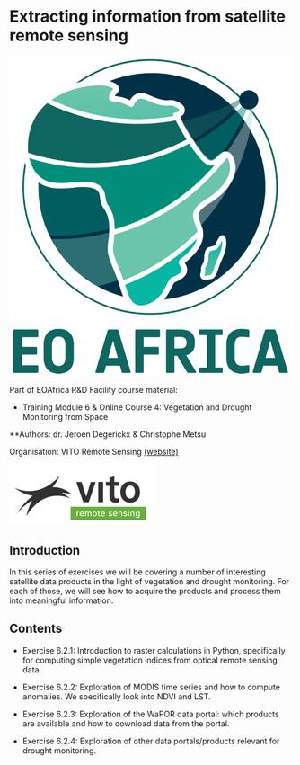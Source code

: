 # Extracting information from satellite remote sensing

![](./images/EOAFRICA-logo-transparent-bkg.png)

Part of EOAfrica R&D Facility course material:

* Training Module 6 & Online Course 4: Vegetation and Drought Monitoring from Space

**Authors: dr. Jeroen Degerickx & Christophe Metsu

Organisation: VITO Remote Sensing [(website)](https://remotesensing.vito.be/)

![](./images/vito_remote_sensing.PNG)


## Introduction
In this series of exercises we will be covering a number of interesting satellite data products in the light of vegetation and drought monitoring. For each of those, we will see how to acquire the products and process them into meaningful information.

## Contents

* Exercise 6.2.1:
Introduction to raster calculations in Python, specifically for computing simple vegetation indices from optical remote sensing data.

* Exercise 6.2.2:
Exploration of MODIS time series and how to compute anomalies. We specifically look into NDVI and LST.

* Exercise 6.2.3:
Exploration of the WaPOR data portal: which products are available and how to download data from the portal.

* Exercise 6.2.4:
Exploration of other data portals/products relevant for drought monitoring.
